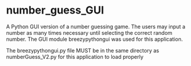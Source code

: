 # number_guess_GUI
A Python GUI version of a number guessing game. The users may input a number as many times necessary until selecting the correct random number. The GUI module breezypythongui was used for this application.

The breezypythongui.py file MUST be in the same directory as numberGuess_V2.py for this application to load properly
